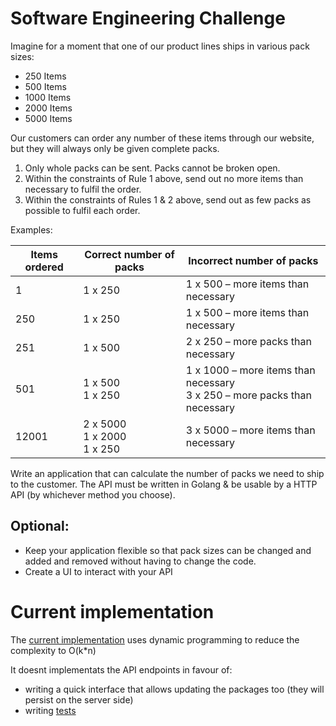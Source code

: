 # Software Engineering Challenge

Imagine for a moment that one of our product lines ships in various pack sizes:
- 250 Items
- 500 Items
- 1000 Items
- 2000 Items
- 5000 Items

Our customers can order any number of these items through our website, but they will
always only be given complete packs.

1. Only whole packs can be sent. Packs cannot be broken open.
2. Within the constraints of Rule 1 above, send out no more items than necessary to
fulfil the order.
3. Within the constraints of Rules 1 &amp; 2 above, send out as few packs as possible to
fulfil each order.

Examples:

| Items ordered | Correct number of packs         | Incorrect number of packs                                                 |
|---------------|------------------------------|---------------------------------------------------------------------------|
| 1             | 1 x 250                      | 1 x 500 – more items than necessary                                       |
| 250           | 1 x 250                      | 1 x 500 – more items than necessary                                       |
| 251           | 1 x 500                      | 2 x 250 – more packs than necessary                                       |
| 501           | 1 x 500<br /> 1 x 250            | 1 x 1000 – more items than necessary <br /> 3 x 250 – more packs than necessary |
| 12001         | 2 x 5000<br /> 1 x 2000<br /> 1 x 250 | 3 x 5000 – more items than necessary                                      |

Write an application that can calculate the number of packs we need to ship to the customer.
The API must be written in Golang &amp; be usable by a HTTP API (by whichever method you
choose).

## Optional:
- Keep your application flexible so that pack sizes can be changed and added and
removed without having to change the code.
- Create a UI to interact with your API

# Current implementation

The [current implementation](main.go) uses dynamic programming to reduce the complexity to O(k*n)

It doesnt implementats the API endpoints in favour of:
- writing a quick interface that allows updating the packages too (they will persist on the server side)
- writing [tests](main_test.go)
